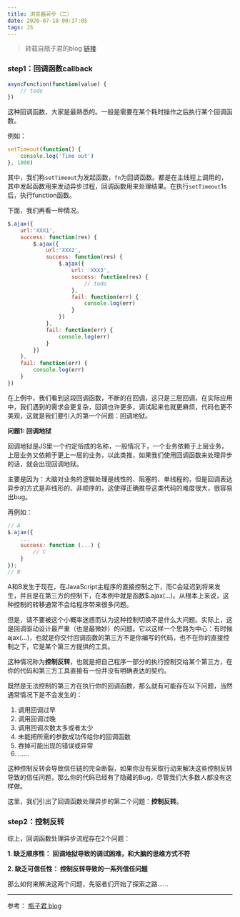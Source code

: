 ```yaml
---
title: 浏览器异步（二）
date: 2020-07-18 00:37:05
tags: JS
---
```


> 转载自瓶子君的blog [链接](https://github.com/sisterAn/blog/issues/12)

### step1：回调函数callback
```js
asyncFunction(function(value) {
    // todo
})
```

这种回调函数，大家是最熟悉的。一般是需要在某个耗时操作之后执行某个回调函数。

例如：

```js
setTimeout(function() {
    console.log('Time out')
}, 1000)
```

其中，我们称`setTimeout`为发起函数，`fn`为回调函数。都是在主线程上调用的，其中发起函数用来发动异步过程，回调函数用来处理结果。在执行`setTimeout`1s后，执行function函数。

下面，我们再看一种情况。

```js
$.ajax({
    url:'XXX1',
    success: function(res) {
        $.ajax({
            url:'XXX2',
            success: function(res) {
                $.ajax({
                    url: 'XXX3',
                    success: function(res) {
                        // todo
                    },
                    fail: function(err) {
                        console.log(err)
                    }
                })
            },
            fail: function(err) {
                console.log(err)
            }
        }) 
    },
    fail: function(err) {
    	console.log(err)
	}
})
```

在上例中，我们看到这段回调函数，不断的在回调，这只是三层回调，在实际应用中，我们遇到的需求会更复杂，回调也许更多，调试起来也就更麻烦，代码也更不美观，这就是我们要引入的第一个问题：回调地狱。

**问题1: 回调地狱**

回调地狱是JS里一个约定俗成的名称，一般情况下，一个业务依赖于上层业务，上层业务又依赖于更上一层的业务，以此类推，如果我们使用回调函数来处理异步的话，就会出现回调地狱。

主要是因为：大脑对业务的逻辑处理是线性的、阻塞的、单线程的，但是回调表达异步的方式是非线形的、非顺序的，这使得正确推导这类代码的难度很大，很容易出bug。

再例如：

```js
// A
$.ajax({
    ...
    success: function (...) {
        // C
    }
});
// B
```

A和B发生于现在，在JavaScript主程序的直接控制之下，而C会延迟到将来发生，并且是在第三方的控制下，在本例中就是函数$.ajax(...)。从根本上来说，这种控制的转移通常不会给程序带来很多问题。

但是，请不要被这个小概率迷惑而认为这种控制切换不是什么大问题。实际上，这是回调驱动设计最严重（也是最微妙）的问题。它以这样一个思路为中心：有时候ajax(...)，也就是你交付回调函数的第三方不是你编写的代码，也不在你的直接控制之下，它是某个第三方提供的工具。

这种情况称为**控制反转**，也就是把自己程序一部分的执行控制交给某个第三方，在你的代码和第三方工具直接有一份并没有明确表达的契约。

既然是无法控制的第三方在执行你的回调函数，那么就有可能存在以下问题，当然通常情况下是不会发生的：

1. 调用回调过早
2. 调用回调过晚
3. 调用回调次数太多或者太少
4. 未能把所需的参数成功传给你的回调函数
5. 吞掉可能出现的错误或异常
6. ......

这种控制反转会导致信任链的完全断裂，如果你没有采取行动来解决这些控制反转导致的信任问题，那么你的代码已经有了隐藏的Bug，尽管我们大多数人都没有这样做。

这里，我们引出了回调函数处理异步的第二个问题：**控制反转**。

###  **step2：控制反转**

综上，回调函数处理异步流程存在2个问题：

**1. 缺乏顺序性： 回调地狱导致的调试困难，和大脑的思维方式不符**

**2. 缺乏可信任性： 控制反转导致的一系列信任问题**

那么如何来解决这两个问题，先驱者们开始了探索之路......


---

参考：
[瓶子君 blog](https://github.com/sisterAn/blog/issues/12)


